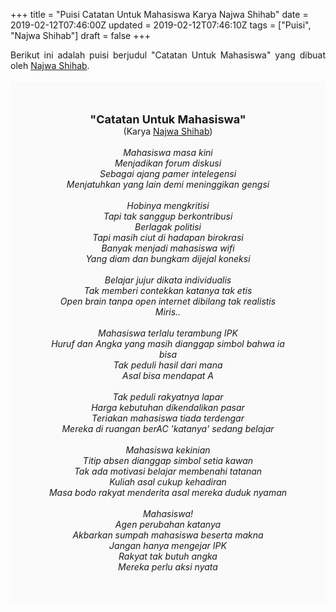 +++
title = "Puisi Catatan Untuk Mahasiswa Karya Najwa Shihab"
date = 2019-02-12T07:46:00Z
updated = 2019-02-12T07:46:10Z
tags = ["Puisi", "Najwa Shihab"]
draft = false
+++

<div dir="ltr" style="text-align: left;" trbidi="on"><div dir="ltr" style="text-align: left;" trbidi="on"><div dir="ltr" style="text-align: left;" trbidi="on"><div style="text-align: justify;">Berikut ini adalah puisi berjudul "Catatan Untuk Mahasiswa" yang dibuat oleh <a href="https://id.wikipedia.org/wiki/Najwa_Shihab" target="_blank">Najwa Shihab</a>. </div><br /><div style="background: #FAFAFA; font-size: 14px; height: auto; margin: 0 auto; padding: 50px; text-align: center; width: auto;"><span style="font-size: 18px;"><b>"Catatan Untuk Mahasiswa"</b></span><br />(Karya <a href="https://www.sekata.web.id/tags/najwa-shihab" target="_blank">Najwa Shihab</a>)<br /><br /><i>Mahasiswa masa kini<br />Menjadikan forum diskusi<br />Sebagai ajang pamer intelegensi<br />Menjatuhkan yang lain demi meninggikan gengsi<br /><br />Hobinya mengkritisi <br />Tapi tak sanggup berkontribusi<br />Berlagak politisi<br />Tapi masih ciut di hadapan birokrasi<br />Banyak menjadi mahasiswa wifi<br />Yang diam dan bungkam dijejal koneksi<br /><br />Belajar jujur dikata individualis<br />Tak memberi contekkan katanya tak etis<br />Open brain tanpa open internet dibilang tak realistis<br />Miris..<br /><br />Mahasiswa terlalu terambung IPK<br />Huruf dan Angka yang masih dianggap simbol bahwa ia bisa<br />Tak peduli hasil dari mana<br />Asal bisa mendapat A<br /><br />Tak peduli rakyatnya lapar<br />Harga kebutuhan dikendalikan pasar<br />Teriakan mahasiswa tiada terdengar<br />Mereka di ruangan berAC 'katanya' sedang belajar<br /><br />Mahasiswa kekinian<br />Titip absen dianggap simbol setia kawan<br />Tak ada motivasi belajar membenahi tatanan<br />Kuliah asal cukup kehadiran<br />Masa bodo rakyat menderita asal mereka duduk nyaman<br /><br />Mahasiswa!<br />Agen perubahan katanya<br />Akbarkan sumpah mahasiswa beserta makna<br />Jangan hanya mengejar IPK<br />Rakyat tak butuh angka<br />Mereka perlu aksi nyata</i> </div></div></div></div>
